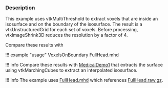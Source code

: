 ### Description

This example uses vtkMultiThreshold to extract voxels that are inside an isosurface and on the boundary of the isosurface. The result is a vtkUnstructuredGrid for each set of voxels. Before processing, vtkImageShrink3D reduces the resolution by a factor of 4.

Compare these results with 

!!! example "usage"
    VoxelsOnBoundary FullHead.mhd

!!! info
    Compare these results with [MedicalDemo1](/Cxx/Medical/MedicalDemo1) that extracts the surface using vtkMarchingCubes to extract an interpolated isosurface.

!!! info
    The example uses [FullHead.mhd](https://raw.githubusercontent.com/lorensen/VTKExamples/master/src/Testing/Data/FullHead.mhd) which references [FullHead.raw.gz](https://github.com/lorensen/VTKExamples/blob/master/src/Testing/Data/FullHead.raw.gz?raw=true).
